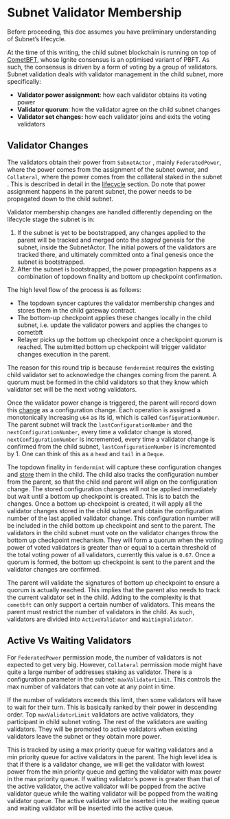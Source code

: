 # Subnet Validator Membership
Before proceeding, this doc assumes you have preliminary understanding of Subnet’s lifecycle.

At the time of this writing, the child subnet blockchain is running on top of [CometBFT](https://docs.cometbft.com/v0.37/), whose Ignite consensus is an optimised variant of PBFT. As such, the consensus is driven by a form of voting by a group of validators. Subnet validation deals with validator management in the child subnet, more specifically:

- **Validator power assignment**: how each validator obtains its voting power
- **Validator quorum**: how the validator agree on the child subnet changes
- **Validator set changes:** how each validator joins and exits the voting validators

## Validator Changes

The validators obtain their power from `SubnetActor` , mainly `FederatedPower`, where the power comes from the assignment of the subnet owner, and `Collateral`, where the power comes from the collateral staked in the subnet . This is described in detail in the [lifecycle](https://www.notion.so/b3579d02bd704ce3878c9d0ede23c353?pvs=21) section. Do note that power assignment happens in the parent subnet, the power needs to be propagated down to the child subnet.

Validator membership changes are handled differently depending on the lifecycle stage the subnet is in:

1. If the subnet is yet to be bootstrapped, any changes applied to the parent will be tracked and merged onto the *staged* genesis for the subnet, inside the SubnetActor. The initial powers of the validators are tracked there, and ultimately committed onto a final genesis once the subnet is bootstrapped.
2. After the subnet is bootstrapped, the power propagation happens as a combination of topdown finality and bottom up checkpoint confirmation.

The high level flow of the process is as follows:

- The topdown syncer captures the validator membership changes and stores them in the child gateway contract.
- The bottom-up checkpoint applies these changes locally in the child subnet, i.e. update the validator powers and applies the changes to cometbft
- Relayer picks up the bottom up checkpoint once a checkpoint quorum is reached. The submitted bottom up checkpoint will trigger validator changes execution in the parent.

The reason for this round trip is because `fendermint` requires the existing child validator set to acknowledge the changes coming from the parent. A quorum must be formed in the child validators so that they know which validator set will be the next voting validators.

Once the validator power change is triggered, the parent will record down this [change](https://github.com/consensus-shipyard/ipc/blob/7af25c4c860f5ab828e8177927a0f8b6b7a7cc74/contracts/src/lib/LibStaking.sol#L516) as a configuration change. Each operation is assigned a monotonically increasing `u64` as its id, which is called `ConfigurationNumber`. The parent subnet will track the `lastConfigurationNumber` and the `nextConfigurationNumber`, every time a validator change is stored, `nextConfigurationNumber` is incremented, every time a validator change is confirmed from the child subnet, `lastConfigurationNumber` is incremented by 1. One can think of this as a `head` and `tail` in a `Deque`.

The topdown finality in `fendermint` will capture these configuration changes and [store](https://github.com/consensus-shipyard/ipc/blob/7af25c4c860f5ab828e8177927a0f8b6b7a7cc74/fendermint/vm/interpreter/src/chain.rs#L342) them in the child. The child also tracks the configuration number from the parent, so that the child and parent will align on the configuration change. The stored configuration changes will not be applied immediately but wait until a bottom up checkpoint is created. This is to batch the changes. Once a bottom up checkpoint is created, it will apply all the validator changes stored in the child subnet and obtain the configuration number of the last applied validator change. This configuration number will be included in the child bottom up checkpoint and sent to the parent. The validators in the child subnet must vote on the validator changes throw the bottom up checkpoint mechanism. They will form a quorum when the voting power of voted validators is greater than or equal to a certain threshold of the total voting power of all validators, currently this value is `0.67`. Once a quorum is formed, the bottom up checkpoint is sent to the parent and the validator changes are confirmed.

The parent will validate the signatures of bottom up checkpoint to ensure a quorum is actually reached. This implies that the parent also needs to track the current validator set in the child. Adding to the complexity is that `cometbft` can only support a certain number of validators. This means the parent must restrict the number of validators in the child. As such, validators are divided into `ActiveValidator` and `WaitingValidator`.

## Active Vs Waiting Validators

For `FederatedPower` permission mode, the number of validators is not expected to get very big. However, `Collateral` permission mode might have quite a large number of addresses staking as validator. There is a configuration parameter in the subnet: `maxValidatorLimit`. This controls the max number of validators that can vote at any point in time.

If the number of validators exceeds this limit, then some validators will have to wait for their turn. This is basically ranked by their power in descending order. Top `maxValidatorLimit` validators are active validators, they participant in child subnet voting. The rest of the validators are waiting validators. They will be promoted to active validators when existing validators leave the subnet or they obtain more power.

This is tracked by using a max priority queue for waiting validators and a min priority queue for active validators in the parent. The high level idea is that if there is a validator change, we will get the validator with lowest power from the min priority queue and getting the validator with max power in the max priority queue. If waiting validator’s power is greater than that of the active validator, the active validator will be popped from the active validator queue while the waiting validator will be popped from the waiting validator queue. The active validator will be inserted into the waiting queue and waiting validator will be inserted into the active queue.